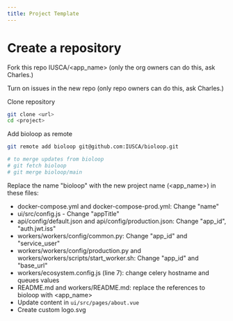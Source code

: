 ```yaml
---
title: Project Template
---
```


# Create a repository

Fork this repo IUSCA/<app_name> (only the org owners can do this, ask Charles.)

Turn on issues in the new repo (only repo owners can do this, ask Charles.)

Clone repository
```bash
git clone <url>
cd <project>
```

Add bioloop as remote
```bash
git remote add bioloop git@github.com:IUSCA/bioloop.git

# to merge updates from bioloop
# git fetch bioloop
# git merge bioloop/main
```

Replace the name "bioloop" with the new project name (<app_name>) in these files:
- docker-compose.yml and docker-compose-prod.yml: Change "name"
- ui/src/config.js - Change "appTitle"
- api/config/default.json and api/config/production.json: Change "app_id", "auth.jwt.iss"
- workers/workers/config/common.py: Change "app_id" and "service_user"
- workers/workers/config/production.py and workers/workers/scripts/start_worker.sh: Change "app_id" and "base_url"
- workers/ecosystem.config.js (line 7): change celery hostname and queues values
- README.md and workers/README.md: replace the references to bioloop with <app_name>
- Update content in `ui/src/pages/about.vue` 
- Create custom logo.svg

